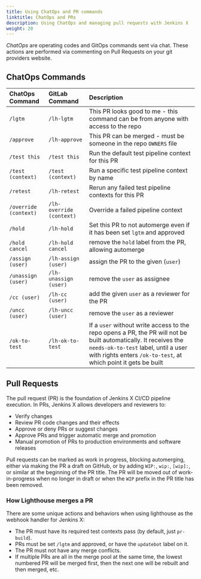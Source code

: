 ```yaml
---
title: Using ChatOps and PR commands
linktitle: ChatOps and PRs
description: Using ChatOps and managing pull requests with Jenkins X
weight: 20
---
```


_ChatOps_ are operating codes and GitOps commands sent via chat.
These actions are performed via commenting on Pull Requests on your git providers website.

## ChatOps Commands

| ChatOps Command | GitLab Command | Description |
|       :---      |       :---     |    :---     |
| `/lgtm` | `/lh-lgtm` | This PR looks good to me - this command can be from anyone with access to the repo |
| `/approve` | `/lh-approve` | This PR can be merged - must be someone in the repo `OWNERS` file |
| `/test this` | `/test this` | Run the default test pipeline context for this PR |
| `/test (context)` | `/test (context)` | Run a specific test pipeline context by name |
| `/retest` | `/lh-retest` | Rerun any failed test pipeline contexts for this PR |
| `/override (context)` | `/lh-override (context)` | Override a failed pipeline context |
| `/hold` | `/lh-hold` | Set this PR to not automerge even if it has been set `lgtm` and approved |
| `/hold cancel` | `/lh-hold cancel` | remove the `hold` label from the PR, allowing automerge |
| `/assign (user)` | `/lh-assign (user)` | assign the PR to the given (`user`) |
| `/unassign (user)` |  `/lh-unassign (user)` | remove the `user` as assignee |
| `/cc (user)` |  `/lh-cc (user)` | add the given `user` as a reviewer for the PR |
| `/uncc (user)` |  `/lh-uncc (user)` | remove the `user` as a reviewer |
| `/ok-to-test` |  `/lh-ok-to-test` | If a `user` without write access to the repo opens a PR, the PR will not be built automatically. It receives the `needs-ok-to-test` label, until a user with rights enters `/ok-to-test`, at which point it gets be built |

## Pull Requests

The pull request (PR) is the foundation of Jenkins X CI/CD pipeline execution. 
In PRs, Jenkins X allows developers and reviewers to:

* Verify changes
* Review PR code changes and their effects
* Approve or deny PRs or suggest changes
* Approve PRs and trigger automatic merge and promotion
* Manual promotion of PRs to production environments and software releases

Pull requests can be marked as work in progress, blocking automerging, either via making the PR a draft on GitHub, or by adding `WIP:`, `wip:`, `[wip]:`, or similar at the beginning of the PR title. 
The PR will be moved out of work-in-progress when no longer in draft or when the `WIP` prefix in the PR title has been removed.

### How Lighthouse merges a PR

There are some unique actions and behaviors when using lighthouse as the webhook handler for Jenkins X:

* The PR must have its required test contexts pass (by default, just `pr-build`).
* PRs must be set `/lgtm` and approved, or have the `updatebot` label on it.
* The PR must not have any merge conflicts.
* If multiple PRs are all in the merge pool at the same time, the lowest numbered PR will be merged first, then the next one will be rebuilt and then merged, etc.
